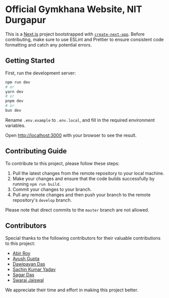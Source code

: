 # Official Gymkhana Website, NIT Durgapur

This is a [Next.js](https://nextjs.org/) project bootstrapped with [`create-next-app`](https://github.com/vercel/next.js/tree/canary/packages/create-next-app). Before contributing, make sure to use ESLint and Prettier to ensure consistent code formatting and catch any potential errors.

## Getting Started

First, run the development server:

```bash
npm run dev
# or
yarn dev
# or
pnpm dev
# or
bun dev
```

Rename `.env.example` to `.env.local`, and fill in the required environment variables.

Open [http://localhost:3000](http://localhost:3000) with your browser to see the result.

## Contributing Guide

To contribute to this project, please follow these steps:

1. Pull the latest changes from the remote repository to your local machine.
2. Make your changes and ensure that the code builds successfully by running `npm run build`.
3. Commit your changes to your branch.
4. Pull any remote changes and then push your branch to the remote repository's `develop` branch.

Please note that direct commits to the `master` branch are not allowed.

## Contributors

Special thanks to the following contributors for their valuable contributions to this project:

- [Abir Roy](https://github.com/roy-abir05)
- [Ayush Gupta](https://github.com/wolfofdalalst)
- [Dawipayan Das](https://github.com/dawipayandas)
- [Sachin Kumar Yadav](https://github.com/sachinky09)
- [Sagar Das](https://github.com/sagardas25)
- [Swaraj Jaiswal](https://github.com/swarajjaiswal)

We appreciate their time and effort in making this project better.
